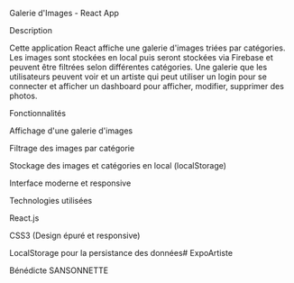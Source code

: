 Galerie d'Images - React App

Description

Cette application React affiche une galerie d'images triées par catégories. Les images sont stockées en local puis seront stockées via Firebase et peuvent être filtrées selon différentes catégories.
Une galerie que les utilisateurs peuvent voir et un artiste qui peut utiliser un login pour se connecter et afficher un dashboard pour afficher, modifier, supprimer des photos.

Fonctionnalités

Affichage d'une galerie d'images

Filtrage des images par catégorie

Stockage des images et catégories en local (localStorage)

Interface moderne et responsive

Technologies utilisées

React.js

CSS3 (Design épuré et responsive)

LocalStorage pour la persistance des données# ExpoArtiste

Bénédicte SANSONNETTE
